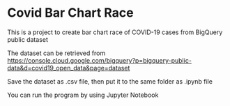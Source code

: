 # Covid Bar Chart Race
This is a project to create bar chart race of COVID-19 cases from BigQuery public dataset

The dataset can be retrieved from https://console.cloud.google.com/bigquery?p=bigquery-public-data&d=covid19_open_data&page=dataset

Save the dataset as .csv file, then put it to the same folder as .ipynb file

You can run the program by using Jupyter Notebook
